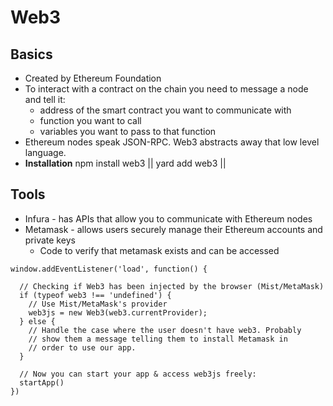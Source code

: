 # Web3

## Basics
* Created by Ethereum Foundation 
* To interact with a contract on the chain you need to message a node and tell it: 
    * address of the smart contract you want to communicate with
    * function you want to call
    * variables you want to pass to that function
* Ethereum nodes speak JSON-RPC.  Web3 abstracts away that low level language.
* **Installation** npm install web3 || yard add web3 || <script language="javascript" type="text/javascript" src="web3.min.js"></script>

## Tools
* Infura - has APIs that allow you to communicate with Ethereum nodes
* Metamask - allows users securely manage their Ethereum accounts and private keys
    * Code to verify that metamask exists and can be accessed
```
window.addEventListener('load', function() {

  // Checking if Web3 has been injected by the browser (Mist/MetaMask)
  if (typeof web3 !== 'undefined') {
    // Use Mist/MetaMask's provider
    web3js = new Web3(web3.currentProvider);
  } else {
    // Handle the case where the user doesn't have web3. Probably
    // show them a message telling them to install Metamask in
    // order to use our app.
  }

  // Now you can start your app & access web3js freely:
  startApp()
})
```
